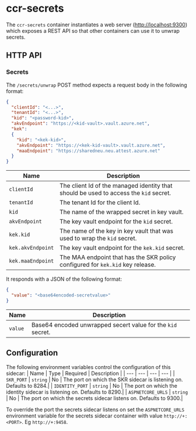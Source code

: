 # ccr-secrets

The `ccr-secrets` container instantiates a web server (<http://localhost:9300>) which exposes a REST API so that other containers can use it to unwrap secrets.

## HTTP API
### Secrets
The `/secrets/unwrap` POST method expects a request body in the following format:
```json
{
  "clientId": "<...>",
  "tenantId": "<...>",
  "kid": "<password-kid>",
  "akvEndpoint": "https://<kid-vault>.vault.azure.net",
  "kek":
  {
    "kid": "<kek-kid>",
    "akvEndpoint": "https://<kek-kid-vault>.vault.azure.net",
    "maaEndpoint": "https://sharedneu.neu.attest.azure.net"
  }
}
```
| Name | Description |
| --- | --- |
| `clientId` | The client Id of the managed identity that should be used to access the `kid` secret.
| `tenantId` | The tenant Id for the client Id.|
| `kid` | The name of the wrapped secret in key vault.|
| `akvEndpoint` | The key vault endpoint for the `kid` secret.|
| `kek.kid` | The name of the key in key vault that was used to wrap the `kid` secret.|
| `kek.akvEndpoint` | The key vault endpoint for the `kek.kid` secret.|
| `kek.maaEndpoint` | The MAA endpoint that has the SKR policy configured for `kek.kid` key release.|

It responds with a JSON of the following format:
```json
{
  "value": "<base64encoded-secretvalue>"
}
```
| Name | Description |
| --- | --- |
| `value` | Base64 encoded unwrapped secert value for the `kid` secret.|

## Configuration
The following environment variables control the configuration of this sidecar:
| Name | Type | Required | Description |
| --- | --- | --- | --- |
| `SKR_PORT` | `string` | No | The port on which the SKR sidecar is listening on. Defaults to 8284.|
| `IDENTITY_PORT` | `string` | No | The port on which the identity sidecar is listening on. Defaults to 8290.|
| `ASPNETCORE_URLS` | `string` | No | The port on which the secrets sidecar listens on. Defaults to 9300.|

To override the port the secrets sidecar listens on set the `ASPNETCORE_URLS` environment variable 
for the secrets sidecar container with value `http://+:<PORT>`. Eg `http://+:9458`.
